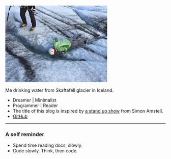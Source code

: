 <!-- 
.. link: 
.. description: 
.. tags: 
.. date: 2014/02/23 17:11:36
.. title: About
.. slug: about
-->

![glacier](/about_pic/glacier.JPG)

Me drinking water from Skaftafell glacier in Iceland.

* Dreamer | Minimalist
* Programmer | Reader
* The title of this blog is inspired by [a stand up show](https://www.youtube.com/watch?v=k5djel73Pdc) from Simon Amstell. 
* [GitHub](https://github.com/xysun)

- - -
### A self reminder

* Spend time reading docs, slowly.
* Code slowly. Think, then code. 



